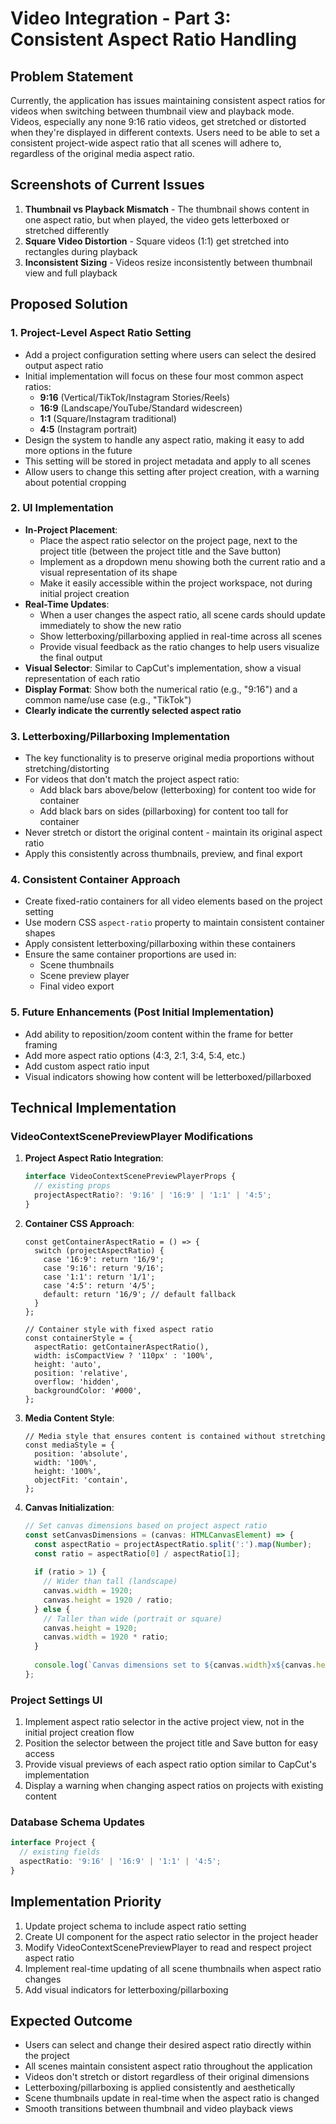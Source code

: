 # Video Integration - Part 3: Consistent Aspect Ratio Handling

## Problem Statement

Currently, the application has issues maintaining consistent aspect ratios for videos when switching between thumbnail view and playback mode. Videos, especially any none 9:16 ratio videos, get stretched or distorted when they're displayed in different contexts. Users need to be able to set a consistent project-wide aspect ratio that all scenes will adhere to, regardless of the original media aspect ratio.

## Screenshots of Current Issues

1. **Thumbnail vs Playback Mismatch** - The thumbnail shows content in one aspect ratio, but when played, the video gets letterboxed or stretched differently
2. **Square Video Distortion** - Square videos (1:1) get stretched into rectangles during playback
3. **Inconsistent Sizing** - Videos resize inconsistently between thumbnail view and full playback

## Proposed Solution

### 1. Project-Level Aspect Ratio Setting

- Add a project configuration setting where users can select the desired output aspect ratio
- Initial implementation will focus on these four most common aspect ratios:
  - **9:16** (Vertical/TikTok/Instagram Stories/Reels)
  - **16:9** (Landscape/YouTube/Standard widescreen)
  - **1:1** (Square/Instagram traditional)
  - **4:5** (Instagram portrait)
- Design the system to handle any aspect ratio, making it easy to add more options in the future
- This setting will be stored in project metadata and apply to all scenes
- Allow users to change this setting after project creation, with a warning about potential cropping

### 2. UI Implementation

- **In-Project Placement**: 
  - Place the aspect ratio selector on the project page, next to the project title (between the project title and the Save button)
  - Implement as a dropdown menu showing both the current ratio and a visual representation of its shape
  - Make it easily accessible within the project workspace, not during initial project creation
- **Real-Time Updates**:
  - When a user changes the aspect ratio, all scene cards should update immediately to show the new ratio
  - Show letterboxing/pillarboxing applied in real-time across all scenes
  - Provide visual feedback as the ratio changes to help users visualize the final output
- **Visual Selector**: Similar to CapCut's implementation, show a visual representation of each ratio
- **Display Format**: Show both the numerical ratio (e.g., "9:16") and a common name/use case (e.g., "TikTok")
- **Clearly indicate the currently selected aspect ratio**

### 3. Letterboxing/Pillarboxing Implementation

- The key functionality is to preserve original media proportions without stretching/distorting
- For videos that don't match the project aspect ratio:
  - Add black bars above/below (letterboxing) for content too wide for container
  - Add black bars on sides (pillarboxing) for content too tall for container
- Never stretch or distort the original content - maintain its original aspect ratio
- Apply this consistently across thumbnails, preview, and final export

### 4. Consistent Container Approach

- Create fixed-ratio containers for all video elements based on the project setting
- Use modern CSS `aspect-ratio` property to maintain consistent container shapes
- Apply consistent letterboxing/pillarboxing within these containers
- Ensure the same container proportions are used in:
  - Scene thumbnails
  - Scene preview player
  - Final video export

### 5. Future Enhancements (Post Initial Implementation)

- Add ability to reposition/zoom content within the frame for better framing
- Add more aspect ratio options (4:3, 2:1, 3:4, 5:4, etc.)
- Add custom aspect ratio input
- Visual indicators showing how content will be letterboxed/pillarboxed

## Technical Implementation

### VideoContextScenePreviewPlayer Modifications

1. **Project Aspect Ratio Integration**:
   ```typescript
   interface VideoContextScenePreviewPlayerProps {
     // existing props
     projectAspectRatio?: '9:16' | '16:9' | '1:1' | '4:5';
   }
   ```

2. **Container CSS Approach**:
   ```tsx
   const getContainerAspectRatio = () => {
     switch (projectAspectRatio) {
       case '16:9': return '16/9';
       case '9:16': return '9/16';
       case '1:1': return '1/1';
       case '4:5': return '4/5';
       default: return '16/9'; // default fallback
     }
   };
   
   // Container style with fixed aspect ratio
   const containerStyle = {
     aspectRatio: getContainerAspectRatio(),
     width: isCompactView ? '110px' : '100%',
     height: 'auto',
     position: 'relative',
     overflow: 'hidden',
     backgroundColor: '#000',
   };
   ```

3. **Media Content Style**:
   ```tsx
   // Media style that ensures content is contained without stretching
   const mediaStyle = {
     position: 'absolute',
     width: '100%',
     height: '100%',
     objectFit: 'contain',
   };
   ```

4. **Canvas Initialization**:
   ```typescript
   // Set canvas dimensions based on project aspect ratio
   const setCanvasDimensions = (canvas: HTMLCanvasElement) => {
     const aspectRatio = projectAspectRatio.split(':').map(Number);
     const ratio = aspectRatio[0] / aspectRatio[1];
     
     if (ratio > 1) {
       // Wider than tall (landscape)
       canvas.width = 1920;
       canvas.height = 1920 / ratio;
     } else {
       // Taller than wide (portrait or square)
       canvas.height = 1920;
       canvas.width = 1920 * ratio;
     }
     
     console.log(`Canvas dimensions set to ${canvas.width}x${canvas.height} for aspect ratio ${projectAspectRatio}`);
   };
   ```

### Project Settings UI

1. Implement aspect ratio selector in the active project view, not in the initial project creation flow
2. Position the selector between the project title and Save button for easy access
3. Provide visual previews of each aspect ratio option similar to CapCut's implementation
4. Display a warning when changing aspect ratios on projects with existing content

### Database Schema Updates

```typescript
interface Project {
  // existing fields
  aspectRatio: '9:16' | '16:9' | '1:1' | '4:5';
}
```

## Implementation Priority

1. Update project schema to include aspect ratio setting
2. Create UI component for the aspect ratio selector in the project header
3. Modify VideoContextScenePreviewPlayer to read and respect project aspect ratio
4. Implement real-time updating of all scene thumbnails when aspect ratio changes
5. Add visual indicators for letterboxing/pillarboxing

## Expected Outcome

- Users can select and change their desired aspect ratio directly within the project
- All scenes maintain consistent aspect ratio throughout the application
- Videos don't stretch or distort regardless of their original dimensions
- Letterboxing/pillarboxing is applied consistently and aesthetically
- Scene thumbnails update in real-time when the aspect ratio is changed
- Smooth transitions between thumbnail and video playback views 